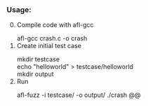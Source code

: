 ### Usage:
0. Compile code with afl-gcc    
	> 
	afl-gcc crash.c -o crash
0. Create initial test case    
	> 
	mkdir testcase    
	echo "helloworld" > testcase/helloworld    
	mkdir output
0. Run    
	> 
	afl-fuzz -i testcase/ -o output/ ./crash @@
